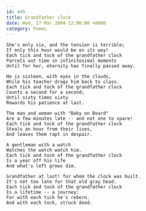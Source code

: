 ```yaml
---
id: 445
title: Grandfather clock
date: Wed, 17 Mar 2004 12:00:00 +0000
category: Poems
---
```


    She's only six, and the tension is terrible;  
    If only this hour would be on its way!  
    Each tick and tock of the grandfather clock  
    Parcels out time in infinitesimal moments  
    Until for her, eternity has finally passed away.

    He is sixteen, with eyes in the clouds,  
    While his teacher drags him back to class.  
    Each tick and tock of the grandfather clock  
    Counts a second for a second;  
    Until sixty times sixty  
    Rewards his patience at last.

    The man and woman with "Baby on Board"  
    Are a few minutes late -- and not one to spare!  
    Each tick and tock of the grandfather clock  
    Steals an hour from their lives,  
    And leaves them rapt in despair.

    A gentleman with a watch  
    Watches the watch watch him.  
    Each tick and tock of the grandfather clock  
    Is a year off his life  
    And what's left grows dim.

    Grandfather at last! for whom the clock was built.  
    It's not too late for that old gray head.  
    Each tick and tock of the grandfather clock  
    Is a lifetime -- a journey:  
    For with each tick he's reborn.  
    And with each tock, struck dead.


